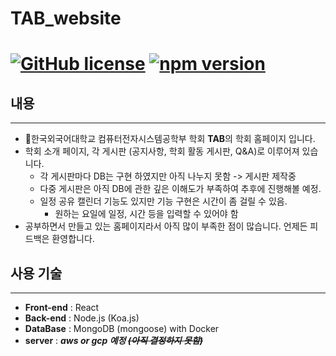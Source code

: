 # TAB_website

# [![GitHub license](https://img.shields.io/badge/license-MIT-blue.svg)](https://github.com/facebook/react/blob/master/LICENSE) [![npm version](https://img.shields.io/npm/v/react.svg?style=flat)](https://www.npmjs.com/package/react)

## 내용

---

- :school:한국외국어대학교 컴퓨터전자시스템공학부 학회 **TAB**의 학회 홈페이지 입니다.
- 학회 소개 페이지, 각 게시판 (공지사항, 학회 활동 게시판, Q&A)로 이루어져 있습니다.
  - 각 게시판마다 DB는 구현 하였지만 아직 나누지 못함 -> 게시판 제작중
  - 다중 게시판은 아직 DB에 관한 깊은 이해도가 부족하여 추후에 진행해볼 예정.
  - 일정 공유 캘린더 기능도 있지만 기능 구현은 시간이 좀 걸릴 수 있음.
    - 원하는 요일에 일정, 시간 등을 입력할 수 있어야 함
- 공부하면서 만들고 있는 홈페이지라서 아직 많이 부족한 점이 많습니다. 언제든 피드백은 환영합니다.

## 사용 기술

---

- **Front-end** : React
- **Back-end** : Node.js (Koa.js)
- **DataBase** : MongoDB (mongoose) with Docker
- **server** : **_aws or gcp 예정 ~~(아직 결정하지 못함)~~_**

